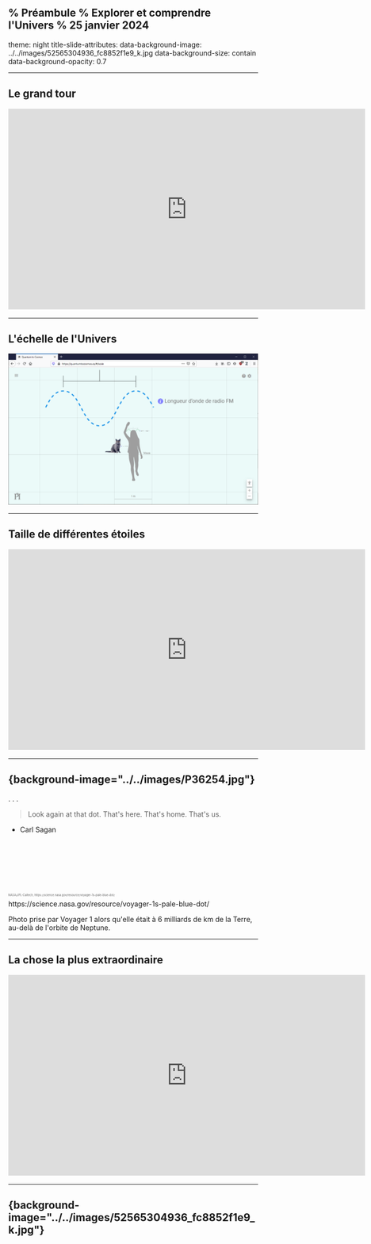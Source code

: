 % Préambule
% Explorer et comprendre l'Univers
% 25 janvier 2024
---
theme: night
title-slide-attributes:
    data-background-image: ../../images/52565304936_fc8852f1e9_k.jpg
    data-background-size: contain
    data-background-opacity: 0.7

---


## Le grand tour

<iframe width="720" height="405"
  src="https://www.youtube-nocookie.com/embed/8Are9dDbW24" frameborder="0"
  allow="accelerometer; autoplay; encrypted-media; gyroscope; picture-in-picture"
  allowfullscreen>
</iframe>

---

## L'échelle de l'Univers

<a href="https://quantumtocosmos.ca/#/scale">
  <img src="../../images/quantumcosmos.png" style="max-height: 500px"
  alt="Quantum Cosmos">
</a>

---

## Taille de différentes étoiles

<iframe width="720" height="405"
  src="https://www.youtube-nocookie.com/embed/7gDicJ02OZ4" frameborder="0"
  allow="accelerometer; autoplay; encrypted-media; gyroscope; picture-in-picture"
  allowfullscreen>
</iframe>

---

## {background-image="../../images/P36254.jpg"}

. . .

> Look again at that dot. That's here. That's home. That's us.
- Carl Sagan

<br/>
<br/>
<br/>
<br/>
<br/>
<br/>

<p style="font-size: 0.4em; color: #666;">
NASA/JPL-Caltech, https://science.nasa.gov/resource/voyager-1s-pale-blue-dot/
</p>

<div class="notes">
https://science.nasa.gov/resource/voyager-1s-pale-blue-dot/

Photo prise par Voyager 1 alors qu'elle était à 6 milliards de km de la Terre,
au-delà de l'orbite de Neptune.
</div>

---

## La chose la plus extraordinaire

<iframe width="720" height="405"
  src="https://www.youtube-nocookie.com/embed/9D05ej8u-gU" frameborder="0"
  allow="accelerometer; autoplay; encrypted-media; gyroscope; picture-in-picture"
  allowfullscreen>
</iframe>

---

## {background-image="../../images/52565304936_fc8852f1e9_k.jpg"}
